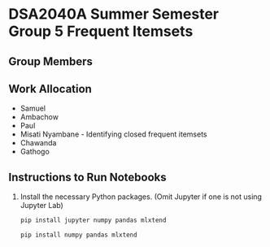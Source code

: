 # DSA2040A Summer Semester Group 5 Frequent Itemsets

## Group Members



## Work Allocation

- Samuel
- Ambachow
- Paul
- Misati Nyambane - Identifying closed frequent itemsets
- Chawanda
- Gathogo

## Instructions to Run Notebooks

1. Install the necessary Python packages. (Omit Jupyter if one is not using Jupyter Lab)
   
   ```bash
   pip install jupyter numpy pandas mlxtend
   ```

   ```bash
   pip install numpy pandas mlxtend
   ```
